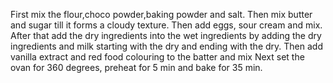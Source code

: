 First mix the flour,choco powder,baking powder and salt.
Then mix butter and sugar till it forms a cloudy texture.
Then add eggs, sour cream and mix.
After that add the dry ingredients into the wet ingredients by adding the dry ingredients and milk starting with the dry and ending with the dry.
Then add vanilla extract and red food colouring to the batter and mix
Next set the ovan for 360 degrees, preheat for 5 min and bake for 35 min.